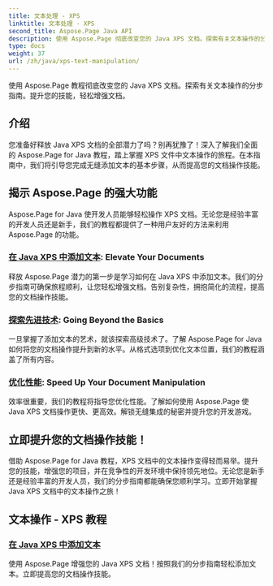 ```yaml
---
title: 文本处理 - XPS
linktitle: 文本处理 - XPS
second_title: Aspose.Page Java API
description: 使用 Aspose.Page 彻底改变您的 Java XPS 文档。探索有关文本操作的分步指南。提升您的技能，轻松增强文档。
type: docs
weight: 37
url: /zh/java/xps-text-manipulation/
---
```


使用 Aspose.Page 教程彻底改变您的 Java XPS 文档。探索有关文本操作的分步指南。提升您的技能，轻松增强文档。

## 介绍

您准备好释放 Java XPS 文档的全部潜力了吗？别再犹豫了！深入了解我们全面的 Aspose.Page for Java 教程，踏上掌握 XPS 文件中文本操作的旅程。在本指南中，我们将引导您完成无缝添加文本的基本步骤，从而提高您的文档操作技能。

## 揭示 Aspose.Page 的强大功能

Aspose.Page for Java 使开发人员能够轻松操作 XPS 文档。无论您是经验丰富的开发人员还是新手，我们的教程都提供了一种用户友好的方法来利用 Aspose.Page 的功能。

### [在 Java XPS 中添加文本](./add-text/): Elevate Your Documents

释放 Aspose.Page 潜力的第一步是学习如何在 Java XPS 中添加文本。我们的分步指南可确保旅程顺利，让您轻松增强文档。告别复杂性，拥抱简化的流程，提高您的文档操作技能。

### [探索先进技术](#): Going Beyond the Basics

一旦掌握了添加文本的艺术，就该探索高级技术了。了解 Aspose.Page for Java 如何将您的文档操作提升到新的水平。从格式选项到优化文本位置，我们的教程涵盖了所有内容。

### [优化性能](#): Speed Up Your Document Manipulation

效率很重要，我们的教程将指导您优化性能。了解如何使用 Aspose.Page 使 Java XPS 文档操作更快、更高效。解锁无缝集成的秘密并提升您的开发游戏。

## 立即提升您的文档操作技能！

借助 Aspose.Page for Java 教程，XPS 文档中的文本操作变得轻而易举。提升您的技能，增强您的项目，并在竞争性的开发环境中保持领先地位。无论您是新手还是经验丰富的开发人员，我们的分步指南都能确保您顺利学习。立即开始掌握 Java XPS 文档中的文本操作之旅！
## 文本操作 - XPS 教程
### [在 Java XPS 中添加文本](./add-text/)
使用 Aspose.Page 增强您的 Java XPS 文档！按照我们的分步指南轻松添加文本。立即提高您的文档操作技能。